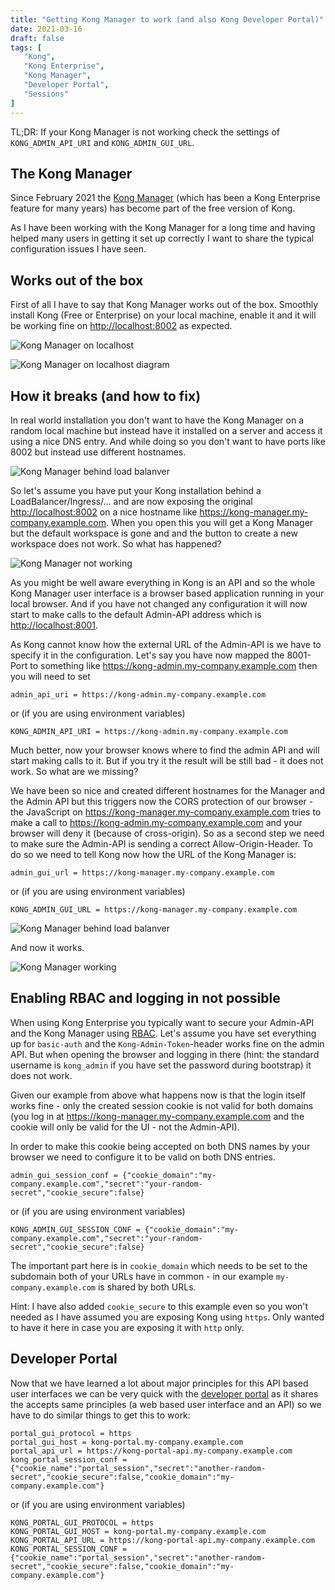 ```yaml
---
title: "Getting Kong Manager to work (and also Kong Developer Portal)"
date: 2021-03-16
draft: false
tags: [
   "Kong",
   "Kong Enterprise",
   "Kong Manager",
   "Developer Portal",
   "Sessions"
]
---
```


TL;DR: If your Kong Manager is not working check the settings of `KONG_ADMIN_API_URI` and `KONG_ADMIN_GUI_URL`.

## The Kong Manager

Since February 2021 the [Kong Manager](https://docs.konghq.com/enterprise/2.3.x/kong-manager/overview/) (which has been a Kong Enterprise feature for many years) has become part of the free version of Kong.

As I have been working with the Kong Manager for a long time and having helped many users in getting it set up correctly I want to share the typical configuration issues I have seen.

## Works out of the box

First of all I have to say that Kong Manager works out of the box. Smoothly install Kong (Free or Enterprise) on your local machine, enable it and it will be working fine on <http://localhost:8002> as expected.

![Kong Manager on localhost](/img/Kong_Manager_localhost.jpeg)

![Kong Manager on localhost diagram](/img/Kong_Manager_diagram_localhost.jpeg)

## How it breaks (and how to fix)

In real world installation you don't want to have the Kong Manager on a random local machine but instead have it installed on a server and access it using a nice DNS entry. And while doing so you don't want to have ports like 8002 but instead use different hostnames.

![Kong Manager behind load balanver](/img/Kong_Manager_behind_loadbalancer.jpeg)

So let's assume you have put your Kong installation behind a LoadBalancer/Ingress/... and are now exposing the original <http://localhost:8002> on a nice hostname like <https://kong-manager.my-company.example.com>. When you open this you will get a Kong Manager but the default workspace is gone and and the button to create a new workspace does not work. So what has happened?

![Kong Manager not working](/img/Kong_Manager_broken.jpeg)

As you might be well aware everything in Kong is an API and so the whole Kong Manager user interface is a browser based application running in your local browser. And if you have not changed any configuration it will now start to make calls to the default Admin-API address which is <http://localhost:8001>.

As Kong cannot know how the external URL of the Admin-API is we have to specify it in the configuration. Let's say you have now mapped the 8001-Port to something like <https://kong-admin.my-company.example.com> then you will need to set

```config
admin_api_uri = https://kong-admin.my-company.example.com
```

or (if you are using environment variables)

```config
KONG_ADMIN_API_URI = https://kong-admin.my-company.example.com
```

Much better, now your browser knows where to find the admin API and will start making calls to it. But if you try it the result will be still bad - it does not work. So what are we missing?

We have been so nice and created different hostnames for the Manager and the Admin API but this triggers now the CORS protection of our browser - the JavaScript on <https://kong-manager.my-company.example.com> tries to make a call to <https://kong-admin.my-company.example.com> and your browser will deny it (because of cross-origin). So as a second step we need to make sure the Admin-API is sending a correct Allow-Origin-Header. To do so we need to tell Kong now how the URL of the Kong Manager is:

```config
admin_gui_url = https://kong-manager.my-company.example.com
```

or (if you are using environment variables)

```config
KONG_ADMIN_GUI_URL = https://kong-manager.my-company.example.com
```

![Kong Manager behind load balanver](/img/Kong_Manager_behind_loadbalancer.jpeg)

And now it works.

![Kong Manager working](/img/Kong_Manager_working.jpeg)

## Enabling RBAC and logging in not possible

When using Kong Enterprise you typically want to secure your Admin-API and the Kong Manager using [RBAC](https://docs.konghq.com/enterprise/2.3.x/kong-manager/authentication/super-admin/). Let's assume you have set everything up for `basic-auth` and the `Kong-Admin-Token`-header works fine on the admin API. But when opening the browser and logging in there (hint: the standard username is `kong_admin` if you have set the password during bootstrap) it does not work.

Given our example from above what happens now is that the login itself works fine - only the created session cookie is not valid for both domains (you log in at <https://kong-manager.my-company.example.com> and the cookie will only be valid for the UI - not the Admin-API).

In order to make this cookie being accepted on both DNS names by your browser we need to configure it to be valid on both DNS entries.

```config
admin_gui_session_conf = {"cookie_domain":"my-company.example.com","secret":"your-random-secret","cookie_secure":false}
```

or (if you are using environment variables)

```config
KONG_ADMIN_GUI_SESSION_CONF = {"cookie_domain":"my-company.example.com","secret":"your-random-secret","cookie_secure":false}
```

The important part here is in `cookie_domain` which needs to be set to the subdomain both of your URLs have in common - in our example `my-company.example.com` is shared by both URLs.

Hint: I have also added `cookie_secure` to this example even so you won't needed as I have assumed you are exposing Kong using `https`. Only wanted to have it here in case you are exposing it with `http` only.

## Developer Portal

Now that we have learned a lot about major principles for this API based user interfaces we can be very quick with the [developer portal](https://docs.konghq.com/enterprise/2.3.x/developer-portal/) as it shares the accepts same principles (a web based user interface and an API) so we have to do similar things to get this to work:

```config
portal_gui_protocol = https
portal_gui_host = kong-portal.my-company.example.com
portal_api_url = https://kong-portal-api.my-company.example.com
kong_portal_session_conf = {"cookie_name":"portal_session","secret":"another-random-secret","cookie_secure":false,"cookie_domain":"my-company.example.com"} 
```

or (if you are using environment variables)

```config
KONG_PORTAL_GUI_PROTOCOL = https
KONG_PORTAL_GUI_HOST = kong-portal.my-company.example.com
KONG_PORTAL_API_URL = https://kong-portal-api.my-company.example.com
KONG_PORTAL_SESSION_CONF = {"cookie_name":"portal_session","secret":"another-random-secret","cookie_secure":false,"cookie_domain":"my-company.example.com"} 
```
